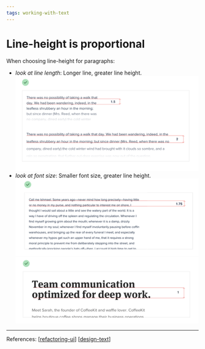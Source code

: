 ```yaml
--- 
tags: working-with-text
---
```


# Line-height is proportional

When choosing line-height for paragraphs:
- *look at line length*: Longer line, greater line height.
  ![](../../attachments/2021-02-20-10-05-38.png)
- *look at font size*: Smaller font size, greater line height.
  ![](../../attachments/2021-02-20-10-06-19.png)
  ![](../../attachments/2021-02-20-10-06-31.png)

---
References:
[[refactoring-ui]]
[[design-text]]

[//begin]: # "Autogenerated link references for markdown compatibility"
[refactoring-ui]: refactoring-ui.md "Refactoring UI"
[design-text]: structure/design-text.md "Designing text"
[//end]: # "Autogenerated link references"